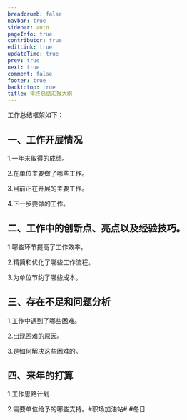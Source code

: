 ```yaml
---
breadcrumb: false
navbar: true
sidebar: auto
pageInfo: true
contributor: true
editLink: true
updateTime: true
prev: true
next: true
comment: false
footer: true
backtotop: true
title: 年终总结汇报大纲
---
```



工作总结框架如下：

## 一、工作开展情况

1.一年来取得的成绩。

2.在单位主要做了哪些工作。

3.目前正在开展的主要工作。

4.下一步要做的工作。

## 二、工作中的创新点、亮点以及经验技巧。

1.哪些环节提高了工作效率。

2.精简和优化了哪些工作流程。

3.为单位节约了哪些成本。

## 三、存在不足和问题分析

1.工作中遇到了哪些困难。

2.出现困难的原因。

3.是如何解决这些困难的。

## 四、来年的打算

1.工作思路计划

2.需要单位给予的哪些支持。#职场加油站# #冬日
